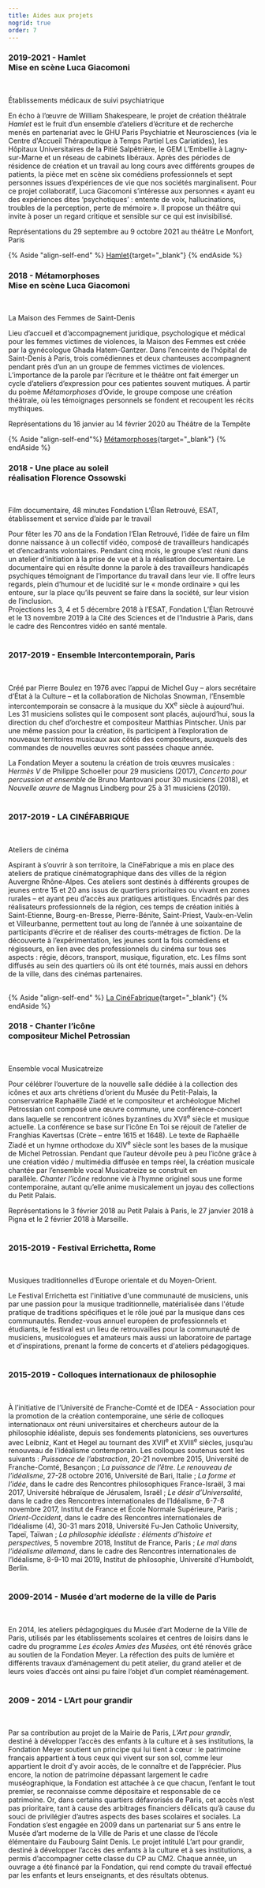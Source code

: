 ```yaml
---
title: Aides aux projets
nogrid: true
order: 7
---
```


### 2019-2021 - <span>Hamlet <br> Mise en scène Luca Giacomoni</span>
<br>

Établissements médicaux de suivi psychiatrique

En écho à l’œuvre de William Shakespeare, le projet de création théâtrale *Hamlet* est le fruit d’un ensemble d’ateliers d’écriture et de recherche menés en partenariat avec le GHU Paris Psychiatrie et Neurosciences (via le Centre d'Accueil Thérapeutique à Temps Partiel Les Cariatides), les Hôpitaux Universitaires de la Pitié Salpêtrière, le GEM L’Embellie à Lagny-sur-Marne et un réseau de cabinets libéraux.
Après des périodes de résidence de création et un travail au long cours avec différents groupes de patients, la pièce met en scène six comédiens professionnels et sept personnes issues d’expériences de vie que nos sociétés marginalisent. Pour ce projet collaboratif, Luca Giacomoni s’intéresse aux personnes « ayant eu des expériences dites ‘psychotiques’ : entente de voix, hallucinations, troubles de la perception, perte de mémoire ». Il propose un théâtre qui invite à poser un regard critique et sensible sur ce qui est invisibilisé.

Représentations du 29 septembre au 9 octobre 2021 au théâtre Le Monfort, Paris

{% Aside "align-self-end" %}
[Hamlet](https://vimeo.com/599375352?embedded=true&source=vimeo_logo&owner=5973674){target="_blank"}
{% endAside %}


### 2018 - <span>Métamorphoses <br> Mise en scène Luca Giacomoni</span>
<br>

La Maison des Femmes de Saint-Denis

Lieu d’accueil et d’accompagnement juridique, psychologique et médical pour les femmes victimes de violences, la Maison des Femmes est créée par la gynécologue Ghada Hatem-Gantzer. Dans l’enceinte de l’hôpital de Saint-Denis à Paris, trois comédiennes et deux chanteuses accompagnent pendant près d’un an un groupe de femmes victimes de violences. L’importance de la parole par l’écriture et le théâtre ont fait émerger un cycle d’ateliers d’expression pour ces patientes souvent mutiques. À partir du poème *Métamorphoses* d’Ovide, le groupe compose une création théâtrale, où les témoignages personnels se fondent et recoupent les récits mythiques.

Représentations du 16 janvier au 14 février 2020 au Théâtre de la Tempête

{% Aside  "align-self-end"%}
  [Métamorphoses](https://vimeo.com/402205702?embedded=true&source=vimeo_logo&owner=5973674){target="_blank"}
{% endAside %}

### 2018 - <span>Une place au soleil <br> réalisation Florence Ossowski</span>
<br>

Film documentaire, 48 minutes
Fondation L’Élan Retrouvé, ESAT, établissement et service d’aide par le travail

Pour fêter les 70 ans de la Fondation l’Elan Retrouvé, l’idée de faire un film donne naissance à un collectif vidéo, composé de travailleurs handicapés et d’encadrants volontaires. Pendant cinq mois, le groupe s’est réuni dans un atelier d’initiation à la prise de vue et à la réalisation documentaire.
Le documentaire qui en résulte donne la parole à des travailleurs handicapés psychiques témoignant de l’importance du travail dans leur vie. Il offre leurs regards, plein d’humour et de lucidité sur le « monde ordinaire » qui les entoure, sur la place qu’ils peuvent se faire dans la société, sur leur vision de l’inclusion.<br>
Projections les 3, 4 et 5 décembre 2018 à l’ESAT, Fondation L’Élan Retrouvé et le 13 novembre 2019 à la Cité des Sciences et de l’Industrie à Paris, dans le cadre des Rencontres vidéo en santé mentale.<br><br>


### 2017-2019 - <span>Ensemble Intercontemporain, Paris</span>
<br>

Créé par Pierre Boulez en 1976 avec l’appui de Michel Guy – alors secrétaire d’État à la Culture – et la collaboration de Nicholas Snowman, l’Ensemble intercontemporain se consacre à la musique du XX<sup>e</sup> siècle à aujourd’hui. Les 31 musiciens solistes qui le composent sont placés, aujourd’hui, sous la direction du chef d’orchestre et compositeur Matthias Pintscher. Unis par une même passion pour la création, ils participent à l’exploration de nouveaux territoires musicaux aux côtés des compositeurs, auxquels des commandes de nouvelles œuvres sont passées chaque année.

La Fondation Meyer a soutenu la création de trois œuvres musicales : *Hermès V* de Philippe Schoeller pour 29 musiciens (2017), *Concerto pour percussion et ensemble* de Bruno Mantovani pour 30 musiciens (2018), et *Nouvelle œuvre* de Magnus Lindberg pour 25 à 31 musiciens (2019).<br><br>


### 2017-2019 - <span>LA CINÉFABRIQUE</span>
<br>

Ateliers de cinéma

Aspirant à s’ouvrir à son territoire, la CinéFabrique a mis en place des ateliers de pratique cinématographique dans des villes de la région Auvergne Rhône-Alpes. Ces ateliers sont destinés à différents groupes de jeunes entre 15 et 20 ans issus de quartiers prioritaires ou vivant en zones rurales – et ayant peu d’accès aux pratiques artistiques.
Encadrés par des réalisateurs professionnels de la région, ces temps de création initiés à Saint-Etienne, Bourg-en-Bresse, Pierre-Bénite, Saint-Priest, Vaulx-en-Velin et Villeurbanne, permettent tout au long de l’année à une soixantaine de participants d’écrire et de réaliser des courts-métrages de fiction. De la découverte à l’expérimentation, les jeunes sont la fois comédiens et régisseurs, en lien avec des professionnels du cinéma sur tous ses aspects : régie, décors, transport, musique, figuration, etc.
Les films sont diffusés au sein des quartiers où ils ont été tournés, mais aussi en dehors de la ville, dans des cinémas partenaires.<br><br>

{% Aside "align-self-end" %}
  [La CinéFabrique](https://vimeo.com/293143737?embedded=true&source=vimeo_logo&owner=38895260){target="_blank"}
{% endAside %}


### 2018 - <span>Chanter l’icône <br> compositeur Michel Petrossian</span>
<br>

Ensemble vocal Musicatreize

Pour célébrer l’ouverture de la nouvelle salle dédiée à la collection des icônes et aux arts chrétiens d’orient du Musée du Petit-Palais, la conservatrice Raphaëlle Ziadé et le compositeur et archéologue Michel Petrossian ont composé une œuvre commune, une conférence-concert dans laquelle se rencontrent icônes byzantines du XVII<sup>e</sup> siècle et musique actuelle. La conférence se base sur l’icône En Toi se réjouit de l’atelier de Franghias Kavertsas (Crète – entre 1615 et 1648).
Le texte de Raphaëlle Ziadé et un hymne orthodoxe du XIV<sup>e</sup> siècle sont les bases de la musique de Michel Petrossian. Pendant que l’auteur dévoile peu à peu l’icône grâce à une création vidéo / multimédia diffusée en temps réel, la création musicale chantée par l’ensemble vocal Musicatreize se construit en parallèle. *Chanter l’icône* redonne vie à l’hymne originel sous une forme contemporaine, autant qu’elle anime musicalement un joyau des collections du Petit Palais.

Représentations le 3 février 2018 au Petit Palais à Paris, le 27 janvier 2018 à Pigna et le 2 février 2018 à Marseille.<br><br>


### 2015-2019 - <span>Festival Errichetta, Rome</span>
<br>

Musiques traditionnelles d’Europe orientale et du Moyen-Orient.

Le Festival Errichetta est l'initiative d'une communauté de musiciens, unis par une passion pour la musique traditionnelle, matérialisée dans l'étude pratique de traditions spécifiques et le rôle joué par la musique dans ces communautés. Rendez-vous annuel européen de professionnels et étudiants, le festival est un lieu de retrouvailles pour la communauté de musiciens, musicologues et amateurs mais aussi un laboratoire de partage et d’inspirations, prenant la forme de concerts et d'ateliers pédagogiques.<br><br>


### 2015-2019 - <span>Colloques internationaux de philosophie</span>
<br>

À l’initiative de l’Université de Franche-Comté et de IDEA - Association pour la promotion de la création contemporaine, une série de colloques internationaux ont réuni universitaires et chercheurs autour de la philosophie idéaliste, depuis ses fondements platoniciens, ses ouvertures avec Leibniz, Kant et Hegel au tournant des XVII<sup>e</sup> et XVIII<sup>e</sup> siècles, jusqu’au renouveau de l’idéalisme contemporain.
Les colloques soutenus sont les suivants : *Puissance de l’abstraction*, 20-21 novembre 2015, Université de Franche-Comté, Besançon ; *La puissance de l’être*. *Le renouveau de l’idéalisme*, 27-28 octobre 2016, Université de Bari, Italie ; *La forme et l’idée*, dans le cadre des Rencontres philosophiques France-Israël, 3 mai 2017, Université hébraïque de Jérusalem, Israël ; *Le désir d’Universalité*, dans le cadre des Rencontres internationales de l’Idéalisme, 6-7-8 novembre 2017, Institut de France et École Normale Supérieure, Paris ; *Orient-Occident*, dans le cadre des Rencontres internationales de l’Idéalisme (4), 30-31 mars 2018, Université Fu-Jen Catholic University, Tapeï, Taïwan ; *La philosophie idéaliste : éléments d’histoire et perspectives*, 5 novembre 2018, Institut de France, Paris ; *Le mal dans l’idéalisme allemand*, dans le cadre des Rencontres internationales de l’Idéalisme, 8-9-10 mai 2019, Institut de philosophie, Université d’Humboldt, Berlin.<br><br>


###  2009-2014 -  <span>Musée d’art moderne de la ville de Paris</span>
<br>

En 2014, les ateliers pédagogiques du Musée d’art Moderne de la Ville de Paris, utilisés par les établissements scolaires et centres de loisirs dans le cadre du programme *Les écoles Amies des Musées,* ont été rénovés grâce au soutien de la Fondation Meyer. La réfection des puits de lumière et différents travaux d’aménagement du petit atelier, du grand atelier et de leurs voies d’accès ont ainsi pu faire l’objet d’un complet réaménagement.<br><br>


### 2009 - 2014 - <span>L’Art pour grandir</span>
<br>

Par sa contribution au projet de la Mairie de Paris, *L’Art pour grandir*, destiné à développer l’accès des enfants à la culture et à ses institutions, la Fondation Meyer soutient un principe qui lui tient à cœur : le patrimoine français appartient à tous ceux qui vivent sur son sol, comme leur appartient le droit d’y avoir accès, de le connaître et de l’apprécier. Plus encore, la notion de patrimoine dépassant largement le cadre muséographique, la Fondation est attachée à ce que chacun, l’enfant le tout premier, se reconnaisse comme dépositaire et responsable de ce patrimoine.
Or, dans certains quartiers défavorisés de Paris, cet accès n’est pas prioritaire, tant à cause des arbitrages financiers délicats qu’à cause du souci de privilégier d’autres aspects des bases scolaires et sociales.
La Fondation s’est engagée en 2009 dans un partenariat sur 5 ans entre le Musée d’art moderne de la Ville de Paris et une classe de l’école élémentaire du Faubourg Saint Denis. Le projet intitulé L’art pour grandir, destiné à développer l’accès des enfants à la culture et à ses institutions, a permis d’accompagner cette classe du CP au CM2. Chaque année, un ouvrage a été financé par la Fondation, qui rend compte du travail effectué par les enfants et leurs enseignants, et des résultats obtenus.








